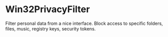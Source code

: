 # Win32PrivacyFilter
Filter personal data from a nice interface. Block access to specific folders, files, music, registry keys, security tokens.
